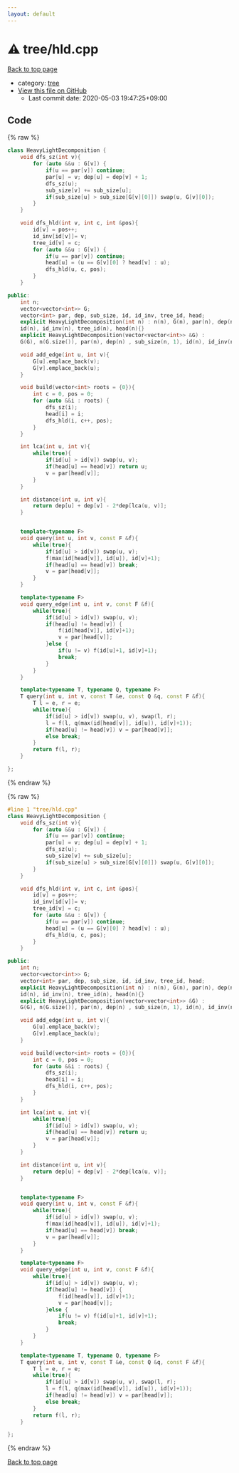 ```yaml
---
layout: default
---
```


<!-- mathjax config similar to math.stackexchange -->
<script type="text/javascript" async
  src="https://cdnjs.cloudflare.com/ajax/libs/mathjax/2.7.5/MathJax.js?config=TeX-MML-AM_CHTML">
</script>
<script type="text/x-mathjax-config">
  MathJax.Hub.Config({
    TeX: { equationNumbers: { autoNumber: "AMS" }},
    tex2jax: {
      inlineMath: [ ['$','$'] ],
      processEscapes: true
    },
    "HTML-CSS": { matchFontHeight: false },
    displayAlign: "left",
    displayIndent: "2em"
  });
</script>

<script type="text/javascript" src="https://cdnjs.cloudflare.com/ajax/libs/jquery/3.4.1/jquery.min.js"></script>
<script src="https://cdn.jsdelivr.net/npm/jquery-balloon-js@1.1.2/jquery.balloon.min.js" integrity="sha256-ZEYs9VrgAeNuPvs15E39OsyOJaIkXEEt10fzxJ20+2I=" crossorigin="anonymous"></script>
<script type="text/javascript" src="../../assets/js/copy-button.js"></script>
<link rel="stylesheet" href="../../assets/css/copy-button.css" />


# :warning: tree/hld.cpp

<a href="../../index.html">Back to top page</a>

* category: <a href="../../index.html#c0af77cf8294ff93a5cdb2963ca9f038">tree</a>
* <a href="{{ site.github.repository_url }}/blob/master/tree/hld.cpp">View this file on GitHub</a>
    - Last commit date: 2020-05-03 19:47:25+09:00




## Code

<a id="unbundled"></a>
{% raw %}
```cpp
class HeavyLightDecomposition {
    void dfs_sz(int v){
        for (auto &&u : G[v]) {
            if(u == par[v]) continue;
            par[u] = v; dep[u] = dep[v] + 1;
            dfs_sz(u);
            sub_size[v] += sub_size[u];
            if(sub_size[u] > sub_size[G[v][0]]) swap(u, G[v][0]);
        }
    }

    void dfs_hld(int v, int c, int &pos){
        id[v] = pos++;
        id_inv[id[v]]= v;
        tree_id[v] = c;
        for (auto &&u : G[v]) {
            if(u == par[v]) continue;
            head[u] = (u == G[v][0] ? head[v] : u);
            dfs_hld(u, c, pos);
        }
    }

public:
    int n;
    vector<vector<int>> G;
    vector<int> par, dep, sub_size, id, id_inv, tree_id, head;
    explicit HeavyLightDecomposition(int n) : n(n), G(n), par(n), dep(n), sub_size(n, 1),
    id(n), id_inv(n), tree_id(n), head(n){}
    explicit HeavyLightDecomposition(vector<vector<int>> &G) :
    G(G), n(G.size()), par(n), dep(n) , sub_size(n, 1), id(n), id_inv(n), tree_id(n), head(n) {}

    void add_edge(int u, int v){
        G[u].emplace_back(v);
        G[v].emplace_back(u);
    }

    void build(vector<int> roots = {0}){
        int c = 0, pos = 0;
        for (auto &&i : roots) {
            dfs_sz(i);
            head[i] = i;
            dfs_hld(i, c++, pos);
        }
    }

    int lca(int u, int v){
        while(true){
            if(id[u] > id[v]) swap(u, v);
            if(head[u] == head[v]) return u;
            v = par[head[v]];
        }
    }

    int distance(int u, int v){
        return dep[u] + dep[v] - 2*dep[lca(u, v)];
    }


    template<typename F>
    void query(int u, int v, const F &f){
        while(true){
            if(id[u] > id[v]) swap(u, v);
            f(max(id[head[v]], id[u]), id[v]+1);
            if(head[u] == head[v]) break;
            v = par[head[v]];
        }
    }

    template<typename F>
    void query_edge(int u, int v, const F &f){
        while(true){
            if(id[u] > id[v]) swap(u, v);
            if(head[u] != head[v]) {
                f(id[head[v]], id[v]+1);
                v = par[head[v]];
            }else {
                if(u != v) f(id[u]+1, id[v]+1);
                break;
            }
        }
    }

    template<typename T, typename Q, typename F>
    T query(int u, int v, const T &e, const Q &q, const F &f){
        T l = e, r = e;
        while(true){
            if(id[u] > id[v]) swap(u, v), swap(l, r);
            l = f(l, q(max(id[head[v]], id[u]), id[v]+1));
            if(head[u] != head[v]) v = par[head[v]];
            else break;
        }
        return f(l, r);
    }

};
```
{% endraw %}

<a id="bundled"></a>
{% raw %}
```cpp
#line 1 "tree/hld.cpp"
class HeavyLightDecomposition {
    void dfs_sz(int v){
        for (auto &&u : G[v]) {
            if(u == par[v]) continue;
            par[u] = v; dep[u] = dep[v] + 1;
            dfs_sz(u);
            sub_size[v] += sub_size[u];
            if(sub_size[u] > sub_size[G[v][0]]) swap(u, G[v][0]);
        }
    }

    void dfs_hld(int v, int c, int &pos){
        id[v] = pos++;
        id_inv[id[v]]= v;
        tree_id[v] = c;
        for (auto &&u : G[v]) {
            if(u == par[v]) continue;
            head[u] = (u == G[v][0] ? head[v] : u);
            dfs_hld(u, c, pos);
        }
    }

public:
    int n;
    vector<vector<int>> G;
    vector<int> par, dep, sub_size, id, id_inv, tree_id, head;
    explicit HeavyLightDecomposition(int n) : n(n), G(n), par(n), dep(n), sub_size(n, 1),
    id(n), id_inv(n), tree_id(n), head(n){}
    explicit HeavyLightDecomposition(vector<vector<int>> &G) :
    G(G), n(G.size()), par(n), dep(n) , sub_size(n, 1), id(n), id_inv(n), tree_id(n), head(n) {}

    void add_edge(int u, int v){
        G[u].emplace_back(v);
        G[v].emplace_back(u);
    }

    void build(vector<int> roots = {0}){
        int c = 0, pos = 0;
        for (auto &&i : roots) {
            dfs_sz(i);
            head[i] = i;
            dfs_hld(i, c++, pos);
        }
    }

    int lca(int u, int v){
        while(true){
            if(id[u] > id[v]) swap(u, v);
            if(head[u] == head[v]) return u;
            v = par[head[v]];
        }
    }

    int distance(int u, int v){
        return dep[u] + dep[v] - 2*dep[lca(u, v)];
    }


    template<typename F>
    void query(int u, int v, const F &f){
        while(true){
            if(id[u] > id[v]) swap(u, v);
            f(max(id[head[v]], id[u]), id[v]+1);
            if(head[u] == head[v]) break;
            v = par[head[v]];
        }
    }

    template<typename F>
    void query_edge(int u, int v, const F &f){
        while(true){
            if(id[u] > id[v]) swap(u, v);
            if(head[u] != head[v]) {
                f(id[head[v]], id[v]+1);
                v = par[head[v]];
            }else {
                if(u != v) f(id[u]+1, id[v]+1);
                break;
            }
        }
    }

    template<typename T, typename Q, typename F>
    T query(int u, int v, const T &e, const Q &q, const F &f){
        T l = e, r = e;
        while(true){
            if(id[u] > id[v]) swap(u, v), swap(l, r);
            l = f(l, q(max(id[head[v]], id[u]), id[v]+1));
            if(head[u] != head[v]) v = par[head[v]];
            else break;
        }
        return f(l, r);
    }

};

```
{% endraw %}

<a href="../../index.html">Back to top page</a>

